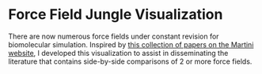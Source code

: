 # Force Field Jungle Visualization
There are now numerous force fields under constant revision for biomolecular simulation. Inspired by [this collection of papers on the Martini website](http://www.cgmartini.nl/index.php/blog/265-comparingforcefields), I developed this visualization to assist in disseminating the literature that contains side-by-side comparisons of 2 or more force fields.
